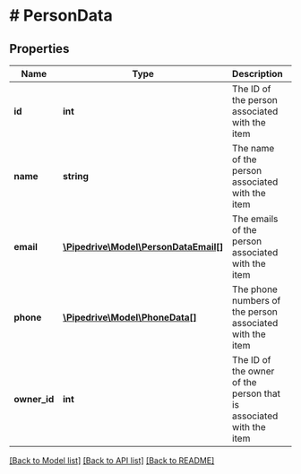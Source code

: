 # # PersonData

## Properties

Name | Type | Description | Notes
------------ | ------------- | ------------- | -------------
**id** | **int** | The ID of the person associated with the item | [optional]
**name** | **string** | The name of the person associated with the item | [optional]
**email** | [**\Pipedrive\Model\PersonDataEmail[]**](PersonDataEmail.md) | The emails of the person associated with the item | [optional]
**phone** | [**\Pipedrive\Model\PhoneData[]**](PhoneData.md) | The phone numbers of the person associated with the item | [optional]
**owner_id** | **int** | The ID of the owner of the person that is associated with the item | [optional]

[[Back to Model list]](../../README.md#models) [[Back to API list]](../../README.md#endpoints) [[Back to README]](../../README.md)
